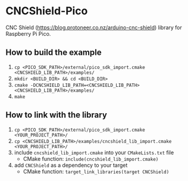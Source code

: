 # CNCShield-Pico
CNC Shield (https://blog.protoneer.co.nz/arduino-cnc-shield) library for Raspberry Pi Pico.

## How to build the example
1. `cp <PICO_SDK_PATH>/external/pico_sdk_import.cmake <CNCSHIELD_LIB_PATH>/examples/`
1. `mkdir <BUILD_DIR> && cd <BUILD_DIR>`
1. `cmake -DCNCSHIELD_LIB_PATH=<CNCSHIELD_LIB_PATH> <CNCSHIELD_LIB_PATH>/examples/`
1. `make`

## How to link with the library
1. `cp <PICO_SDK_PATH>/external/pico_sdk_import.cmake <YOUR_PROJECT_PATH>/`
1. `cp <CNCSHIELD_LIB_PATH>/examples/cncshield_lib_import.cmake <YOUR_PROJECT_PATH>/`
1. include `cncshield_lib_import.cmake` into your `CMakeLists.txt` file
    * CMake function: `include(cncshield_lib_import.cmake)`
1. add `CNCShield` as a dependency to your target
    * CMake function: `target_link_libraries(target CNCShield)`
